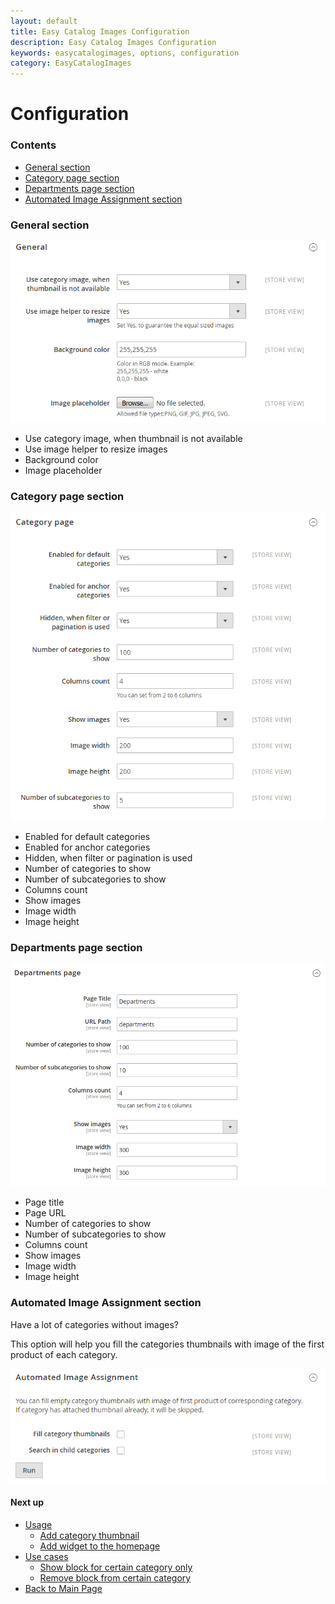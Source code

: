 ```yaml
---
layout: default
title: Easy Catalog Images Configuration
description: Easy Catalog Images Configuration
keywords: easycatalogimages, options, configuration
category: EasyCatalogImages
---
```


# Configuration

### Contents

 -  [General section](#general-section)
 -  [Category page section](#category-page-section)
 -  [Departments page section](#departments-page-section)
 -  [Automated Image Assignment section](#automated-image-assignment-section)

### General section

![General section](/images/m2/easycatalogimages/configuration-general.png)

- Use category image, when thumbnail is not available
- Use image helper to resize images
- Background color
- Image placeholder

### Category page section

![Category page section](/images/m2/easycatalogimages/configuration-category.png)

- Enabled for default categories
- Enabled for anchor categories
- Hidden, when filter or pagination is used
- Number of categories to show
- Number of subcategories to show
- Columns count
- Show images
- Image width
- Image height

### Departments page section

![Departments page section](/images/m2/easycatalogimages/configuration-departments.png)

- Page title
- Page URL
- Number of categories to show
- Number of subcategories to show
- Columns count
- Show images
- Image width
- Image height

### Automated Image Assignment section

Have a lot of categories without images?

This option will help you fill the categories thumbnails with image of the
first product of each category.

![Automated Image Assignment section](/images/m2/easycatalogimages/configuration-image-assignment.png)

#### Next up

 -  [Usage](../usage/)
    - [Add category thumbnail](../usage/#add-category-thumbnail)
    - [Add widget to the homepage](../usage/#add-widget-to-the-homepage)
 -  [Use cases](../use-cases/)
    - [Show block for certain category only](../use-cases/#show-block-for-certain-category-only)
    - [Remove block from certain category](../use-cases/#remove-block-from-certain-category)
 -  [Back to Main Page](../)